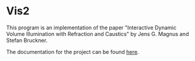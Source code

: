 # Vis2

This program is an implementation of the paper "Interactive Dynamic Volume Illumination with Refraction and Caustics" by Jens G. Magnus and Stefan Bruckner.

The documentation for the project can be found [here](https://github.com/CarolineMagg/Vis2/blob/master/html/index.html).